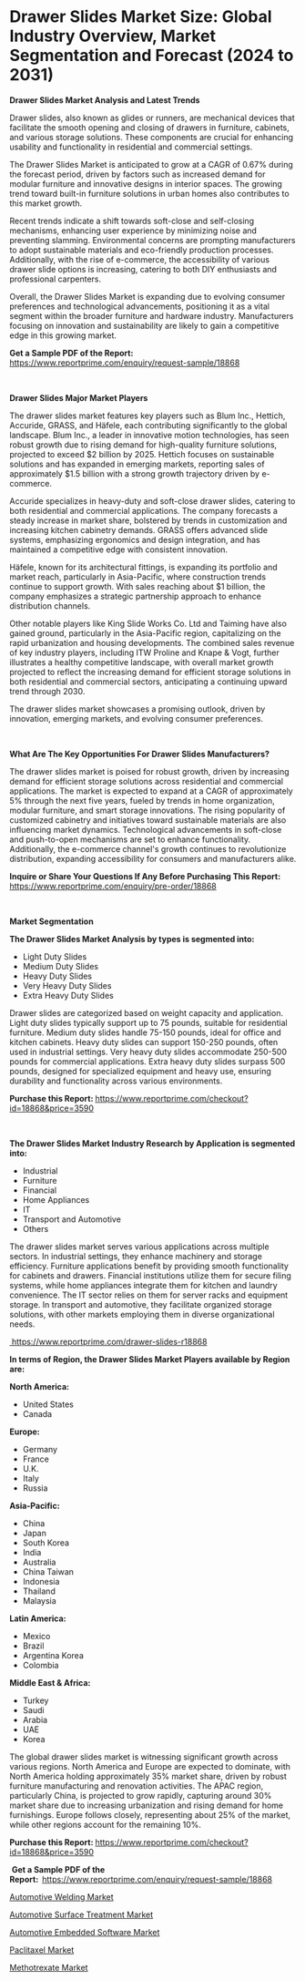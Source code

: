 <p><h1>Drawer Slides Market Size: Global Industry Overview, Market Segmentation and Forecast (2024 to 2031)</h1></p><p><strong>Drawer Slides Market Analysis and Latest Trends</strong></p>
<p><p>Drawer slides, also known as glides or runners, are mechanical devices that facilitate the smooth opening and closing of drawers in furniture, cabinets, and various storage solutions. These components are crucial for enhancing usability and functionality in residential and commercial settings.</p><p>The Drawer Slides Market is anticipated to grow at a CAGR of 0.67% during the forecast period, driven by factors such as increased demand for modular furniture and innovative designs in interior spaces. The growing trend toward built-in furniture solutions in urban homes also contributes to this market growth. </p><p>Recent trends indicate a shift towards soft-close and self-closing mechanisms, enhancing user experience by minimizing noise and preventing slamming. Environmental concerns are prompting manufacturers to adopt sustainable materials and eco-friendly production processes. Additionally, with the rise of e-commerce, the accessibility of various drawer slide options is increasing, catering to both DIY enthusiasts and professional carpenters.</p><p>Overall, the Drawer Slides Market is expanding due to evolving consumer preferences and technological advancements, positioning it as a vital segment within the broader furniture and hardware industry. Manufacturers focusing on innovation and sustainability are likely to gain a competitive edge in this growing market.</p></p>
<p><strong>Get a Sample PDF of the Report:&nbsp;</strong> <a href="https://www.reportprime.com/enquiry/request-sample/18868?utm_campaign=1129&utm_medium=2&utm_source=Github&utm_content=ia&utm_term=22112024&utm_id=drawer-slides">https://www.reportprime.com/enquiry/request-sample/18868</a></p>
<p>&nbsp;</p>
<p><strong>Drawer Slides Major Market Players</strong></p>
<p><p>The drawer slides market features key players such as Blum Inc., Hettich, Accuride, GRASS, and Häfele, each contributing significantly to the global landscape. Blum Inc., a leader in innovative motion technologies, has seen robust growth due to rising demand for high-quality furniture solutions, projected to exceed $2 billion by 2025. Hettich focuses on sustainable solutions and has expanded in emerging markets, reporting sales of approximately $1.5 billion with a strong growth trajectory driven by e-commerce.</p><p>Accuride specializes in heavy-duty and soft-close drawer slides, catering to both residential and commercial applications. The company forecasts a steady increase in market share, bolstered by trends in customization and increasing kitchen cabinetry demands. GRASS offers advanced slide systems, emphasizing ergonomics and design integration, and has maintained a competitive edge with consistent innovation.</p><p>Häfele, known for its architectural fittings, is expanding its portfolio and market reach, particularly in Asia-Pacific, where construction trends continue to support growth. With sales reaching about $1 billion, the company emphasizes a strategic partnership approach to enhance distribution channels.</p><p>Other notable players like King Slide Works Co. Ltd and Taiming have also gained ground, particularly in the Asia-Pacific region, capitalizing on the rapid urbanization and housing developments. The combined sales revenue of key industry players, including ITW Proline and Knape & Vogt, further illustrates a healthy competitive landscape, with overall market growth projected to reflect the increasing demand for efficient storage solutions in both residential and commercial sectors, anticipating a continuing upward trend through 2030. </p><p>The drawer slides market showcases a promising outlook, driven by innovation, emerging markets, and evolving consumer preferences.</p></p>
<p>&nbsp;</p>
<p><strong>What Are The Key Opportunities For Drawer Slides Manufacturers?</strong></p>
<p><p>The drawer slides market is poised for robust growth, driven by increasing demand for efficient storage solutions across residential and commercial applications. The market is expected to expand at a CAGR of approximately 5% through the next five years, fueled by trends in home organization, modular furniture, and smart storage innovations. The rising popularity of customized cabinetry and initiatives toward sustainable materials are also influencing market dynamics. Technological advancements in soft-close and push-to-open mechanisms are set to enhance functionality. Additionally, the e-commerce channel's growth continues to revolutionize distribution, expanding accessibility for consumers and manufacturers alike.</p></p>
<p><strong>Inquire or Share Your Questions If Any Before Purchasing This Report:</strong> <a href="https://www.reportprime.com/enquiry/pre-order/18868?utm_campaign=1129&utm_medium=2&utm_source=Github&utm_content=ia&utm_term=22112024&utm_id=drawer-slides">https://www.reportprime.com/enquiry/pre-order/18868</a></p>
<p>&nbsp;</p>
<p><strong>Market Segmentation</strong></p>
<p><strong>The Drawer Slides Market Analysis by types is segmented into:</strong></p>
<p><ul><li>Light Duty Slides</li><li>Medium Duty Slides</li><li>Heavy Duty Slides</li><li>Very Heavy Duty Slides</li><li>Extra Heavy Duty Slides</li></ul></p>
<p><p>Drawer slides are categorized based on weight capacity and application. Light duty slides typically support up to 75 pounds, suitable for residential furniture. Medium duty slides handle 75-150 pounds, ideal for office and kitchen cabinets. Heavy duty slides can support 150-250 pounds, often used in industrial settings. Very heavy duty slides accommodate 250-500 pounds for commercial applications. Extra heavy duty slides surpass 500 pounds, designed for specialized equipment and heavy use, ensuring durability and functionality across various environments.</p></p>
<p><strong>Purchase this Report:&nbsp;</strong><a href="https://www.reportprime.com/checkout?id=18868&price=3590&utm_campaign=1129&utm_medium=2&utm_source=Github&utm_content=ia&utm_term=22112024&utm_id=drawer-slides">https://www.reportprime.com/checkout?id=18868&price=3590</a></p>
<p>&nbsp;</p>
<p><strong>The Drawer Slides Market Industry Research by Application is segmented into:</strong></p>
<p><ul><li>Industrial</li><li>Furniture</li><li>Financial</li><li>Home Appliances</li><li>IT</li><li>Transport and Automotive</li><li>Others</li></ul></p>
<p><p>The drawer slides market serves various applications across multiple sectors. In industrial settings, they enhance machinery and storage efficiency. Furniture applications benefit by providing smooth functionality for cabinets and drawers. Financial institutions utilize them for secure filing systems, while home appliances integrate them for kitchen and laundry convenience. The IT sector relies on them for server racks and equipment storage. In transport and automotive, they facilitate organized storage solutions, with other markets employing them in diverse organizational needs.</p></p>
<p><a href="https://www.reportprime.com/drawer-slides-r18868?utm_campaign=1129&utm_medium=2&utm_source=Github&utm_content=ia&utm_term=22112024&utm_id=drawer-slides">&nbsp;https://www.reportprime.com/drawer-slides-r18868</a></p>
<p><strong>In terms of Region, the Drawer Slides Market Players available by Region are:</strong></p>
<p>
    <p> <strong> North America: </strong>
        <ul>
            <li>United States</li>
            <li>Canada</li>
        </ul>
        </p> 
    <p> <strong> Europe: </strong>
        <ul>
            <li>Germany</li>
            <li>France</li>
            <li>U.K.</li>
            <li>Italy</li>
            <li>Russia</li>
        </ul>
        </p> 
    <p> <strong> Asia-Pacific: </strong>
        <ul>
            <li>China</li>
            <li>Japan</li>
            <li>South Korea</li>
            <li>India</li>
            <li>Australia</li>
            <li>China Taiwan</li>
            <li>Indonesia</li>
            <li>Thailand</li>
            <li>Malaysia</li>
        </ul>
        </p> 
    <p> <strong> Latin America: </strong>
        <ul>
            <li>Mexico</li>
            <li>Brazil</li>
            <li>Argentina Korea</li>
            <li>Colombia</li>
        </ul>
        </p> 
    <p> <strong> Middle East & Africa: </strong>
        <ul>
            <li>Turkey</li>
            <li>Saudi</li>
            <li>Arabia</li>
            <li>UAE</li>
            <li>Korea</li>
        </ul>
    </p>
    </p>
<p><p>The global drawer slides market is witnessing significant growth across various regions. North America and Europe are expected to dominate, with North America holding approximately 35% market share, driven by robust furniture manufacturing and renovation activities. The APAC region, particularly China, is projected to grow rapidly, capturing around 30% market share due to increasing urbanization and rising demand for home furnishings. Europe follows closely, representing about 25% of the market, while other regions account for the remaining 10%.</p></p>
<p><strong>Purchase this Report: </strong><a href="https://www.reportprime.com/checkout?id=18868&price=3590&utm_campaign=1129&utm_medium=2&utm_source=Github&utm_content=ia&utm_term=22112024&utm_id=drawer-slides">https://www.reportprime.com/checkout?id=18868&price=3590</a></p>
<p>&nbsp;<strong>Get a Sample PDF of the Report:&nbsp;&nbsp;</strong><a href="https://www.reportprime.com/enquiry/request-sample/18868?utm_campaign=1129&utm_medium=2&utm_source=Github&utm_content=ia&utm_term=22112024&utm_id=drawer-slides">https://www.reportprime.com/enquiry/request-sample/18868</a></p>
<p><strong></strong></p>
<p><p><a href="https://www.linkedin.com/pulse/automotive-welding-market-report-industry-value-revenue-8zeje?utm_campaign=1129&utm_medium=2&utm_source=Github&utm_content=ia&utm_term=22112024&utm_id=drawer-slides">Automotive Welding Market</a></p><p><a href="https://www.linkedin.com/pulse/comprehensive-analysis-automotive-surface-treatment-marketpresented-hr07e?utm_campaign=1129&utm_medium=2&utm_source=Github&utm_content=ia&utm_term=22112024&utm_id=drawer-slides">Automotive Surface Treatment Market</a></p><p><a href="https://www.linkedin.com/pulse/automotive-embedded-software-market-study-offers-insightful-nm7xe?utm_campaign=1129&utm_medium=2&utm_source=Github&utm_content=ia&utm_term=22112024&utm_id=drawer-slides">Automotive Embedded Software Market</a></p><p><a href="https://issuu.com/reportprime-2/docs/paclitaxel-market-size-2030.pptx_854fd12b024316?utm_campaign=1129&utm_medium=2&utm_source=Github&utm_content=ia&utm_term=22112024&utm_id=drawer-slides">Paclitaxel Market</a></p><p><a href="https://issuu.com/reportprime-2/docs/methotrexate-market-size-2030.pptx_ddc64d358cbf4c?utm_campaign=1129&utm_medium=2&utm_source=Github&utm_content=ia&utm_term=22112024&utm_id=drawer-slides">Methotrexate Market</a></p></p>